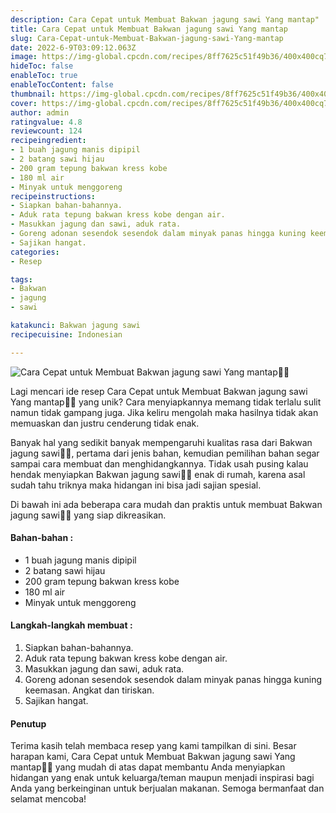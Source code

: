 ```yaml
---
description: Cara Cepat untuk Membuat Bakwan jagung sawi Yang mantap"
title: Cara Cepat untuk Membuat Bakwan jagung sawi Yang mantap
slug: Cara-Cepat-untuk-Membuat-Bakwan-jagung-sawi-Yang-mantap
date: 2022-6-9T03:09:12.063Z
image: https://img-global.cpcdn.com/recipes/8ff7625c51f49b36/400x400cq70/photo.jpg
hideToc: false
enableToc: true
enableTocContent: false
thumbnail: https://img-global.cpcdn.com/recipes/8ff7625c51f49b36/400x400cq70/photo.jpg
cover: https://img-global.cpcdn.com/recipes/8ff7625c51f49b36/400x400cq70/photo.jpg
author: admin
ratingvalue: 4.8
reviewcount: 124
recipeingredient:
- 1 buah jagung manis dipipil
- 2 batang sawi hijau
- 200 gram tepung bakwan kress kobe
- 180 ml air
- Minyak untuk menggoreng
recipeinstructions:
- Siapkan bahan-bahannya.
- Aduk rata tepung bakwan kress kobe dengan air.
- Masukkan jagung dan sawi, aduk rata.
- Goreng adonan sesendok sesendok dalam minyak panas hingga kuning keemasan. Angkat dan tiriskan.
- Sajikan hangat.
categories:
- Resep

tags:
- Bakwan
- jagung
- sawi

katakunci: Bakwan jagung sawi
recipecuisine: Indonesian

---
```


![Cara Cepat untuk Membuat Bakwan jagung sawi Yang mantap👩‍🍳](https://img-global.cpcdn.com/recipes/8ff7625c51f49b36/400x400cq70/photo.jpg)

Lagi mencari ide resep Cara Cepat untuk Membuat Bakwan jagung sawi Yang mantap👩‍🍳 yang unik? Cara menyiapkannya memang tidak terlalu sulit namun tidak gampang juga. Jika keliru mengolah maka hasilnya tidak akan memuaskan dan justru cenderung tidak enak.

Banyak hal yang sedikit banyak mempengaruhi kualitas rasa dari Bakwan jagung sawi👩‍🍳, pertama dari jenis bahan, kemudian pemilihan bahan segar sampai cara membuat dan menghidangkannya. Tidak usah pusing kalau hendak menyiapkan Bakwan jagung sawi👩‍🍳 enak di rumah, karena asal sudah tahu triknya maka hidangan ini bisa jadi sajian spesial.

Di bawah ini ada beberapa cara mudah dan praktis untuk membuat Bakwan jagung sawi👩‍🍳 yang siap dikreasikan.

<!--inarticleads1-->

#### Bahan-bahan :

- 1 buah jagung manis dipipil
- 2 batang sawi hijau
- 200 gram tepung bakwan kress kobe
- 180 ml air
- Minyak untuk menggoreng

<!--inarticleads2-->

#### Langkah-langkah membuat :

1. Siapkan bahan-bahannya.
1. Aduk rata tepung bakwan kress kobe dengan air.
1. Masukkan jagung dan sawi, aduk rata.
1. Goreng adonan sesendok sesendok dalam minyak panas hingga kuning keemasan. Angkat dan tiriskan.
1. Sajikan hangat.

#### Penutup

Terima kasih telah membaca resep yang kami tampilkan di sini. Besar harapan kami, Cara Cepat untuk Membuat Bakwan jagung sawi Yang mantap👩‍🍳 yang mudah di atas dapat membantu Anda menyiapkan hidangan yang enak untuk keluarga/teman maupun menjadi inspirasi bagi Anda yang berkeinginan untuk berjualan makanan. Semoga bermanfaat dan selamat mencoba!